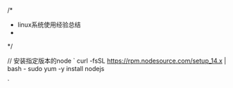 /*
 * linux系统使用经验总结
 *
 */

// 安装指定版本的node
`
curl -fsSL https://rpm.nodesource.com/setup_14.x | bash -
sudo yum -y install nodejs

`